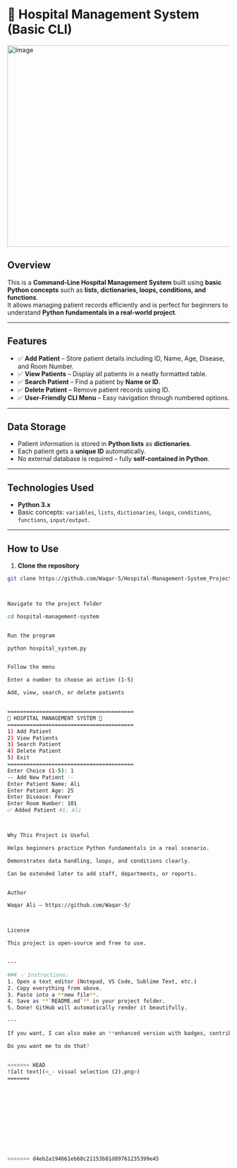
# 🏥 Hospital Management System (Basic CLI)

<img width="540" height="456" alt="Image" src="https://github.com/user-attachments/assets/2a6c63a3-2e40-48d1-9d4b-967913f4b462" />




## Overview
This is a **Command-Line Hospital Management System** built using **basic Python concepts** such as **lists, dictionaries, loops, conditions, and functions**.  
It allows managing patient records efficiently and is perfect for beginners to understand **Python fundamentals in a real-world project**.

---

## Features
- ✅ **Add Patient** – Store patient details including ID, Name, Age, Disease, and Room Number.
- ✅ **View Patients** – Display all patients in a neatly formatted table.
- ✅ **Search Patient** – Find a patient by **Name or ID**.
- ✅ **Delete Patient** – Remove patient records using ID.
- ✅ **User-Friendly CLI Menu** – Easy navigation through numbered options.

---

## Data Storage
- Patient information is stored in **Python lists** as **dictionaries**.
- Each patient gets a **unique ID** automatically.
- No external database is required – fully **self-contained in Python**.

---

## Technologies Used
- **Python 3.x**
- Basic concepts: `variables`, `lists`, `dictionaries`, `loops`, `conditions`, `functions`, `input/output`.

---

## How to Use

1. **Clone the repository**  
```bash
git clone https://github.com/Waqar-5/Hospital-Management-System_Project_using_Python.git



Navigate to the project folder

cd hospital-management-system


Run the program

python hospital_system.py


Follow the menu

Enter a number to choose an action (1-5)

Add, view, search, or delete patients


========================================
🏥 HOSPITAL MANAGEMENT SYSTEM 🏥
========================================
1) Add Patient
2) View Patients
3) Search Patient
4) Delete Patient
5) Exit
========================================
Enter Choice (1-5): 1
-- Add New Patient --
Enter Patient Name: Ali
Enter Patient Age: 25
Enter Disease: Fever
Enter Room Number: 101
✅ Added Patient #1: Ali



Why This Project is Useful

Helps beginners practice Python fundamentals in a real scenario.

Demonstrates data handling, loops, and conditions clearly.

Can be extended later to add staff, departments, or reports.


Author

Waqar Ali – https://github.com/Waqar-5/



License

This project is open-source and free to use.


---

### ✅ Instructions:
1. Open a text editor (Notepad, VS Code, Sublime Text, etc.)  
2. Copy everything from above.  
3. Paste into a **new file**.  
4. Save as **`README.md`** in your project folder.  
5. Done! GitHub will automatically render it beautifully.  

---

If you want, I can also make an **enhanced version with badges, contributions, and professional formatting** to make it look like a **real polished GitHub repo**.  

Do you want me to do that?


<<<<<<< HEAD
![alt text](<_- visual selection (2).png>)
=======












>>>>>>> d4eb2a194661eb68c21153b81d89761235399e45
